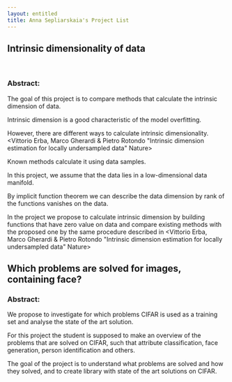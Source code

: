 ```yaml
---
layout: entitled
title: Anna Sepliarskaia's Project List
---
```




## Intrinsic dimensionality of data

​

### Abstract:

The goal of this project is to compare methods that calculate the intrinsic dimension of data.

Intrinsic dimension is a good characteristic of the model overfitting.

However, there are different ways to calculate intrinsic dimensionality. <Vittorio Erba, Marco Gherardi & Pietro Rotondo "Intrinsic dimension estimation for locally undersampled data" Nature>

Known methods calculate it using data samples.

In this project, we assume that the data lies in a low-dimensional data manifold.

By implicit function theorem we can describe the data dimension by rank of the functions vanishes on the data.

In the project we propose to calculate intrinsic dimension by building functions that have zero value on data and compare existing methods with the proposed one by the same procedure described in  <Vittorio Erba, Marco Gherardi & Pietro Rotondo "Intrinsic dimension estimation for locally undersampled data" Nature>


## Which problems are solved for images, containing face?

### Abstract:

We propose to investigate for which problems CIFAR is used as a training set and analyse the state of the art solution.

For this project the student is supposed to make an overview of the problems that are solved on CIFAR, such that attribute classification, face generation, person identification and others.

The goal of the project is to understand what problems are solved and how they solved, and to create library with state of the art solutions on CIFAR.

​
